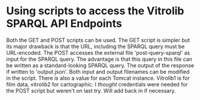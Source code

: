 Using scripts to access the Vitrolib SPARQL API Endpoints
=========================================================
Both the GET and POST scripts can be used.
The GET script is simpler but its major drawback is that the URL, including the SPARQL query must be URL-encoded.
The POST accesses the external file 'post-query-sparql' as input for the SPARQL query. The advantage is that this query in this file can be written as a standard-looking SPARQL query.
The output of the response if written to 'output.json'. Both input and output filenames can be modified in the script.
There is also a value for each Tomcat instance. Vitrolib1 is for film data, vitrolib2 for cartographic.
I *thought* credentials were needed for the POST script but weren't on last try. Will add back in if necessary.
